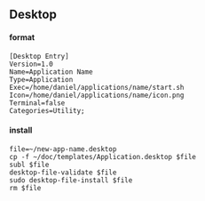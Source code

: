 ## Desktop

#### format

    [Desktop Entry]
    Version=1.0
    Name=Application Name
    Type=Application
    Exec=/home/daniel/applications/name/start.sh
    Icon=/home/daniel/applications/name/icon.png
    Terminal=false
    Categories=Utility;

#### install

    file=~/new-app-name.desktop
    cp -f ~/doc/templates/Application.desktop $file
    subl $file
    desktop-file-validate $file
    sudo desktop-file-install $file
    rm $file
